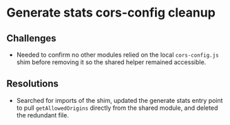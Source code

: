 # Generate stats cors-config cleanup

## Challenges
- Needed to confirm no other modules relied on the local `cors-config.js` shim before removing it so the shared helper remained accessible.

## Resolutions
- Searched for imports of the shim, updated the generate stats entry point to pull `getAllowedOrigins` directly from the shared module, and deleted the redundant file.
